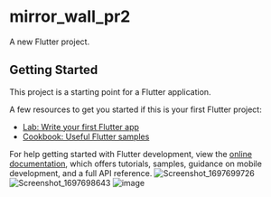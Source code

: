# mirror_wall_pr2

A new Flutter project.

## Getting Started

This project is a starting point for a Flutter application.

A few resources to get you started if this is your first Flutter project:

- [Lab: Write your first Flutter app](https://docs.flutter.dev/get-started/codelab)
- [Cookbook: Useful Flutter samples](https://docs.flutter.dev/cookbook)

For help getting started with Flutter development, view the
[online documentation](https://docs.flutter.dev/), which offers tutorials,
samples, guidance on mobile development, and a full API reference.
![Screenshot_1697699726](https://github.com/tvishabhatt/Mirror_wall-Pr2/assets/122964289/4d487dfa-5423-4472-a86c-b3efc041c4bb)
![Screenshot_1697698643](https://github.com/tvishabhatt/Mirror_wall-Pr2/assets/122964289/41dc32b5-fc4f-4714-b456-8e54d0f901ed)
![image](https://github.com/tvishabhatt/Mirror_wall-Pr2/assets/122964289/96356620-7bdf-454f-b593-f1c636d88fbf)


